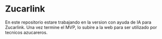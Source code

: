 # Zucarlink

En este repositorio estare trabajando en la version con ayuda de IA para Zucarlink. Una vez termine el MVP, lo subire a la web para ser utilizado por tecnicos azucareros.
